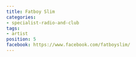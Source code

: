 ```yaml
---
title: Fatboy Slim
categories:
- specialist-radio-and-club
tags:
- artist
position: 5
facebook: https://www.facebook.com/fatboyslim/
---
```


